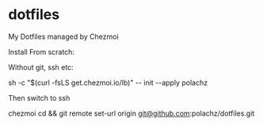 # dotfiles
My Dotfiles managed by Chezmoi

Install From scratch:

Without git, ssh etc:

sh -c "$(curl -fsLS get.chezmoi.io/lb)" -- init --apply polachz

Then switch to ssh

chezmoi cd && git remote set-url origin git@github.com:polachz/dotfiles.git




